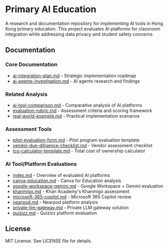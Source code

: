 # Primary AI Education

A research and documentation repository for implementing AI tools in Hong Kong primary education. This project evaluates AI platforms for classroom integration while addressing data privacy and student safety concerns.

## Documentation

### Core Documentation
- [ai-integration-plan.md](docs/ai-integration-plan.md) - Strategic implementation roadmap
- [ai-agents-investigation.md](docs/ai-agents-investigation.md) - AI agents research and findings

### Related Analysis
- [ai-tool-comparison.md](docs/ai-tool-comparison.md) - Comparative analysis of AI platforms
- [evaluation-rubric.md](docs/evaluation-rubric.md) - Assessment criteria and scoring framework
- [real-world-example.md](docs/real-world-example.md) - Practical implementation scenarios

### Assessment Tools
- [pilot-evaluation-form.md](docs/pilot-evaluation-form.md) - Pilot program evaluation template
- [vendor-due-diligence-checklist.md](docs/vendor-due-diligence-checklist.md) - Vendor assessment checklist
- [tco-calculator-template.md](docs/tco-calculator-template.md) - Total cost of ownership calculator

### AI Tool/Platform Evaluations
- [index.md](docs/tools/index.md) - Overview of evaluated AI platforms
- [canva-education.md](docs/tools/canva-education.md) - Canva for Education analysis
- [google-workspace-gemini.md](docs/tools/google-workspace-gemini.md) - Google Workspace + Gemini evaluation
- [khanmigo.md](docs/tools/khanmigo.md) - Khan Academy's Khanmigo assessment
- [microsoft-365-copilot.md](docs/tools/microsoft-365-copilot.md) - Microsoft 365 Copilot review
- [nearpod.md](docs/tools/nearpod.md) - Nearpod platform analysis
- [private-llm-gateway.md](docs/tools/private-llm-gateway.md) - Private LLM gateway solution
- [quizizz.md](docs/tools/quizizz.md) - Quizizz platform evaluation

## License

MIT License. See LICENSE file for details.